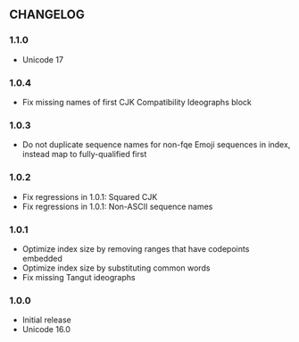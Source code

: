 ## CHANGELOG

### 1.1.0

- Unicode 17

### 1.0.4

- Fix missing names of first CJK Compatibility Ideographs block

### 1.0.3

- Do not duplicate sequence names for non-fqe Emoji sequences in index,
  instead map to fully-qualified first

### 1.0.2

- Fix regressions in 1.0.1: Squared CJK
- Fix regressions in 1.0.1: Non-ASCII sequence names

### 1.0.1

- Optimize index size by removing ranges that have codepoints embedded
- Optimize index size by substituting common words
- Fix missing Tangut ideographs

### 1.0.0

- Initial release
- Unicode 16.0
